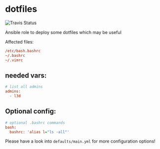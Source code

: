  dotfiles
==========
![Travis Status](https://travis-ci.org/DO1JLR/role_dotfiles.svg?branch=master)

Ansible role to deploy some dotfiles which may be useful

Affected files:
```ini
/etc/bash.bashrc
~/.bashrc
~/.vimrc
```
 needed vars:
---------------
```ini
# list all admins
admins:
  - l3d
```

 Optional config:
-----------------
```ini
# optional .bashrc commands
bash:
  bashrc: 'alias l="ls -all"'
```

Please have a look into ``defaults/main.yml`` for more configuration options!
